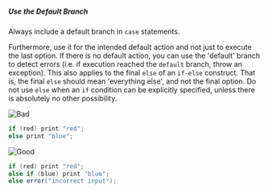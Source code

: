 <div id="title">

##### Use the Default Branch

</div>

<div id="body">

Always include a default branch in `case` statements.

Furthermore, use it for the intended default action and not just to execute the last option. If there is no default action, you can use the 'default' branch to detect errors (i.e. if execution reached the `default` branch, throw an exception). This also applies to the final `else` of an `if-else` construct. That is, the final `else` should mean 'everything else', and not the final option. Do not use `else` when an `if` condition can be explicitly specified, unless there is absolutely no other possibility.

<tip-box>

![][Bad]
```java
if (red) print "red";
else print "blue";
```
![][Good]
```java
if (red) print "red";
else if (blue) print "blue";
else error("incorrect input");
```

</tip-box>

[Bad]: {{baseUrl}}/images/Bad.png "Bad"
[Good]: {{baseUrl}}/images/Good.png "Good"

</div>

<div id="extras">
</div>